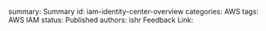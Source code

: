 summary: Summary
id: iam-identity-center-overview
categories: AWS
tags: AWS IAM
status: Published
authors: ishr
Feedback Link: 

